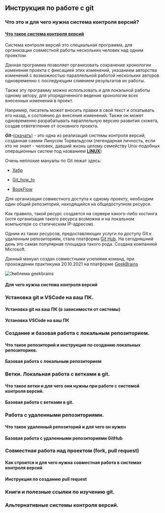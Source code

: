 ## Инструкция по работе с git

### Что это и для чего нужна система контроля версий?

#### **<u>Что такое система контроля версий</u>**

<!--Данный раздел создан командой 2 (Рустем, Марианна, Дмитрий) 20.10.2021-->

Система контроля версий это специальная программа, для организации совместной работы нескольких человек над одним проектом.

Данная программа позволяет организовать сохранение хронологии изменения проекта с фиксацией этих изменений, указанием авторства изменений с возможностью параллельной работой нескольких авторов одновременно с последующим слиянием результатов их работы.

Также эту программу можно использовать и для локальной работы одному автору, для упорядоченного ведения хронологии всех внесенных изменений в проект. 

Например, писатель может вносить правки в свой текст и откатывать его назад, к состоянию до внесения изменений. Также он может одновременно разрабатывать параллельную версию развития сюжета, создав ответвтление от основного проекта.

_**Git-**_[(скачать)](https://git-scm.com/) - это одна из реализаций системы контроля версий, созданная самим Линусом Торвальдсом (легендарная личность, если кто не знает - человек, давший жизнь целому семейству Unix-подобных операционных систем под названием **<u>LINUX</u>**)

Очень неплохие мануалы по Git лежат здесь:
+ [Хабр](https://habr.com/ru/post/522078/)

+ [Git_how_to](https://githowto.com/ru)

+ [BookFlow](https://bookflow.ru/shpargalka-po-git/)

Для организации совместного доступа к одному проекту, необходим один общий репозиторий, находящийся на общедоступном ресурсе. 

Как правило, такой ресурс создается на сервере какого-либо хостинга (хотя организация такого ресурса возможна и на локальном компьютере со статическим IP-адресом).

Одним из таких ресурсов, предоставляющих услуги по доступу Git к удаленным репозиториям, стала платформа [Git Hub](https://github.com). На сегодняшний день это самая популярная площадка такого рода. Создана компанией Microsoft.

Данный мануал создан совместными усилиями команд, при прохождении практикума 20.10.2021 на платформе [GeekBrains](https://gb.ru/)

![Эмблема geekbrains](https://frontend-scripts.hb.bizmrg.com/unique-hf/svg/logo.svg)

#### Для чего нужна система контроля версий

### Установка git и VSCode на ваш ПК.
#### Установка git на ваш ПК (в зависимости от системы)
#### Установка VSCode на ваш ПК

### Создание и базовая работа с локальным репозиторием.
#### Что такое репозиторий и инструкция по созданию локальных репозиториев.
#### Базовая работа с локальным репозиторием

### Ветки. Локальная работа с ветками в git.
#### Что такое ветки и для чего они нужны при работе с системой контроля версий.
#### Базовая работа с ветками в git.

### Работа с удаленными репозиториями.
#### Что такое удаленный репозиторий и для чего он нужен
#### Базовая работа с удаленными репозиториями GitHub

### Совместная работа над проектом (fork, pull request)
#### Как строится и для чего нужна совместная работа в системах контроля версий
#### Инструкция по созданию pull request

### Книги и полезные ссылки по изучению git.

### Альтернативные системы контроля версий.